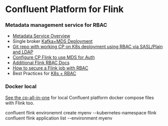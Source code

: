 # Confluent Platform for Flink

### Metadata management service for RBAC

* [Metadata Service Overview](https://docs.confluent.io/platform/current/kafka/configure-mds/index.html#configure-mds-long-in-cp)
* Single broker [Kafka+MDS Deployment](https://docs.confluent.io/platform/current/kafka/configure-mds/index.html#configure-a-primary-ak-cluster-to-host-the-mds-and-role-binding)
* [Git repo with working CP on K8s deployment using RBAC via SASL/Plain and LDAP](https://github.com/confluentinc/confluent-kubernetes-examples/tree/master/security/production-secure-deploy)
* [Configure CP Flink to use MDS for Auth](https://docs.confluent.io/platform/current/flink/installation/authorization.html)
* [Additional Flink RBAC Docs](https://nightlies.apache.org/flink/flink-kubernetes-operator-docs-release-1.8/docs/operations/rbac/)
* [How to secure a Flink job with RBAC](https://docs.confluent.io/platform/current/flink/flink-jobs/security.html#how-to-secure-a-af-job-with-cmf-long)
* Best Practices for [K8s + RBAC](https://kubernetes.io/docs/concepts/security/rbac-good-practices/)

### Docker local

[See the cp-all-in-one](https://github.com/confluentinc/cp-all-in-one) for local Confluent platform docker compose files with Flink too.


confluent flink  environemnt create myenv --kubernetes-namespace flink
confluent flink application list --environment myenv